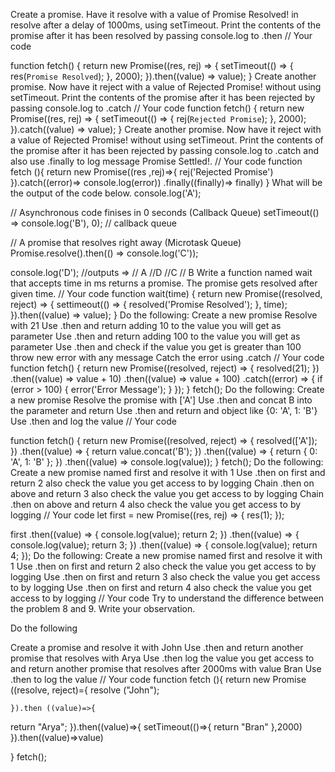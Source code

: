 Create a promise. Have it resolve with a value of Promise Resolved! in resolve after a delay of 1000ms, using setTimeout. Print the contents of the promise after it has been resolved by passing console.log to .then
// Your code

function fetch() {
  return new Promise((res, rej) => {
    setTimeout(() => {
      res(`Promise Resolved`);
    }, 2000);
  }).then((value) => value);
}
Create another promise. Now have it reject with a value of Rejected Promise! without using setTimeout. Print the contents of the promise after it has been rejected by passing console.log to .catch
// Your code
function fetch() {
  return new Promise((res, rej) => {
    setTimeout(() => {
      rej(`Rejected Promise`);
    }, 2000);
  }).catch((value) => value);
}
Create another promise. Now have it reject with a value of Rejected Promise! without using setTimeout. Print the contents of the promise after it has been rejected by passing console.log to .catch and also use .finally to log message Promise Settled!.
// Your code
function fetch (){
    return new Promise((res ,rej)=>{
        rej('Rejected Promise')
    }).catch((error)=>  console.log(error))
    .finally((finally)=> finally)
}
What will be the output of the code below.
console.log('A');

// Asynchronous code finises in 0 seconds (Callback Queue)
setTimeout(() => console.log('B'), 0); // callback queue

// A promise that resolves right away (Microtask Queue)
Promise.resolve().then(() => console.log('C'));

console.log('D');
//outputs =>
// A
//D
//C
// B
Write a function named wait that accepts time in ms returns a promise. The promise gets resolved after given time.
// Your code
function wait(time) {
  return new Promise((resolved, reject) => {
    settimeout(() => {
      resolved('Promise Resolved');
    }, time);
  }).then((value) => value);
}
Do the following:
Create a new promise
Resolve with 21
Use .then and return adding 10 to the value you will get as parameter
Use .then and return adding 100 to the value you will get as parameter
Use .then and check if the value you get is greater than 100 throw new error with any message
Catch the error using .catch
// Your code
function fetch() {
  return new Promise((resolved, reject) => {
    resolved(21);
  })
    .then((value) => value + 10)
    .then((value) => value + 100)
    .catch((error) => {
      if (error > 100) {
        error('Error Message');
      }
    });
}
fetch();
Do the following:
Create a new promise
Resolve the promise with ['A']
Use .then and concat B into the parameter and return
Use .then and return and object like {0: 'A', 1: 'B'}
Use .then and log the value
// Your code

function fetch() {
  return new Promise((resolved, reject) => {
    resolved(['A']);
  })
    .then((value) => {
      return value.concat('B');
    })
    .then((value) => {
      return { 0: 'A', 1: 'B' };
    })
    .then((value) => console.log(value));
}
fetch();
Do the following:
Create a new promise named first and resolve it with 1
Use .then on first and return 2 also check the value you get access to by logging
Chain .then on above and return 3 also check the value you get access to by logging
Chain .then on above and return 4 also check the value you get access to by logging
// Your code
let first = new Promise((res, rej) => {
  res(1);
});

first
  .then((value) => {
    console.log(value);
    return 2;
  })
  .then((value) => {
    console.log(value);
    return 3;
  })
  .then((value) => {
    console.log(value);
    return 4;
  });
Do the following:
Create a new promise named first and resolve it with 1
Use .then on first and return 2 also check the value you get access to by logging
Use .then on first and return 3 also check the value you get access to by logging
Use .then on first and return 4 also check the value you get access to by logging
// Your code
Try to understand the difference between the problem 8 and 9. Write your observation.

Do the following

Create a promise and resolve it with John
Use .then and return another promise that resolves with Arya
Use .then log the value you get access to and return another promise that resolves after 2000ms with value Bran
Use .then to log the value
// Your code
function fetch (){
    return new Promise ((resolve, reject)={
        resolve ("John");

    }).then ((value)=>{
return "Arya";
    }).then((value)=>{
setTimeout(()=>{
return "Bran"
},2000)
    }).then((value)=>value)


}
fetch();

